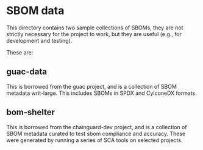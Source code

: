 # SBOM data

This directory contains two sample collections of SBOMs, they are not strictly necessary for the project to work, but they are useful (e.g., for development and testing).

These are:

## guac-data

This is borrowed from the guac project, and is a collection of SBOM metadata writ-large. This includes SBOMs in SPDX and CylconeDX formats.

## bom-shelter

This is borrowed from the chainguard-dev project, and is a collection of SBOM metadata curated to test sbom compliance and accuracy. 
These were generated by running a series of SCA tools on selected projects.
